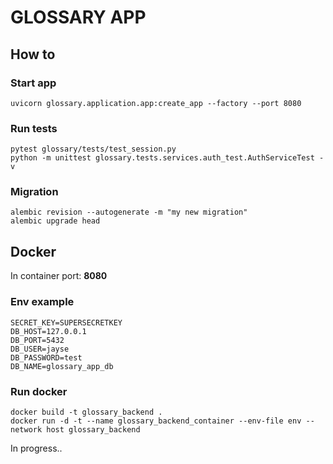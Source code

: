 # GLOSSARY APP

## How to

### Start app

    uvicorn glossary.application.app:create_app --factory --port 8080

### Run tests

    pytest glossary/tests/test_session.py
    python -m unittest glossary.tests.services.auth_test.AuthServiceTest -v

### Migration

    alembic revision --autogenerate -m "my new migration"
    alembic upgrade head

## Docker

In container port: **8080**

### Env example

    SECRET_KEY=SUPERSECRETKEY
    DB_HOST=127.0.0.1
    DB_PORT=5432
    DB_USER=jayse
    DB_PASSWORD=test
    DB_NAME=glossary_app_db

### Run docker

    docker build -t glossary_backend .
    docker run -d -t --name glossary_backend_container --env-file env --network host glossary_backend

In progress..
